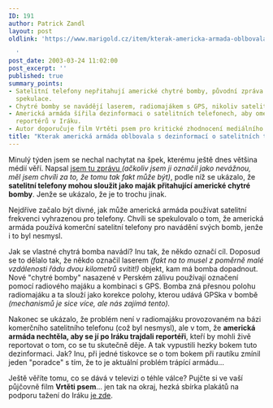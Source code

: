 ```yaml
---
ID: 191
author: Patrick Zandl
layout: post
oldlink: 'https://www.marigold.cz/item/kterak-americka-armada-oblbovala-s-dezinformaci-o-satelitnich-telefonech

  '
post_date: 2003-03-24 11:02:00
post_excerpt: ''
published: true
summary_points:
- Satelitní telefony nepřitahují americké chytré bomby, původní zpráva byla nevážná
  spekulace.
- Chytré bomby se navádějí laserem, radiomajákem s GPS, nikoliv satelitními telefony.
- Americká armáda šířila dezinformaci o satelitních telefonech, aby omezila pohyb
  reportérů v Iráku.
- Autor doporučuje film Vrtěti psem pro kritické zhodnocení mediálního obrazu války.
title: "Kterak americká armáda oblbovala s dezinformací o satelitních telefonech"
---
```


<p>
Minulý týden jsem se nechal nachytat na špek, kterému ještě dnes většina médií věří. Napsal <A href="#">jsem tu zprávu </A><EM>(ačkoliv jsem ji označil jako nevážnou, měl jsem chvíli za to, že tomu tak fakt může být)</EM>, podle níž se ukázalo, že <STRONG>satelitní telefony mohou sloužit jako maják přitahující americké chytré bomby</STRONG>. Jenže se ukázalo, že je to trochu jinak.</p>

<p>
Nejdříve začalo být divné, jak může americká armáda používat satelitní frekvenci vyhrazenou pro telefony. Chvíli se spekulovalo o tom, že americká armáda používá komerční satelitní telefony pro navádění svých bomb, jenže i to byl nesmysl. </p>

<p>
Jak se vlastné chytrá bomba navádí? Inu tak, že někdo označí cíl. Doposud se to dělalo tak, že někdo označil laserem <EM>(fakt na to musel z poměrně malé vzdálenosti řádu dvou kilometrů svítit!)</EM> objekt, kam má bomba dopadnout. Nové "chytré bomby" nasazené v Perském zálivu používají označení pomocí radiového majáku a kombinaci s GPS. Bomba zná přesnou polohu radiomajáku a ta slouží jako korekce polohy, kterou udává GPSka v bombě <EM>(mechanismů je sice více, ale nás zajímá tento).</EM> </p>

<p>
Nakonec se ukázalo, že problém není v radiomajáku provozovaném na bázi komerčního satelitního telefonu (což byl nesmysl), ale v tom, že <STRONG>americká armáda nechtěla, aby se jí po Iráku trajdali reportéři</STRONG>, kteří by mohli živě reportovat o tom, co se tu skutečně děje. A tak vypustili hezky bokem tuto dezinformaci. Jak? Inu, při jedné tiskovce se o tom bokem při rautíku&#160;zmínil jeden "poradce" s tím, že to je aktuální problém trápící armádu...</p>

<p>
Ještě věříte tomu, co se dává v televizi o téhle válce? Pujčte si ve vaší půjčovně film <STRONG>Vrtěti psem</STRONG>... jen tak na okraj, hezká sbírka plakátů na podporu tažení do Iráku <A href="http://www.cafeshops.com/warposter" target=_blank>je zde</A>.</p>